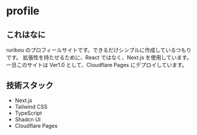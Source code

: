 # profile

## これはなに

ruribou のプロフィールサイトです。できるだけシンプルに作成しているつもりです。
拡張性を持たせるために、React ではなく、Next.js を使用しています。
一旦このサイトは Ver1.0 として、Cloudflare Pages にデプロイしています。

## 技術スタック

- Next.js
- Tailwind CSS
- TypeScript
- Shadcn UI
- Cloudflare Pages